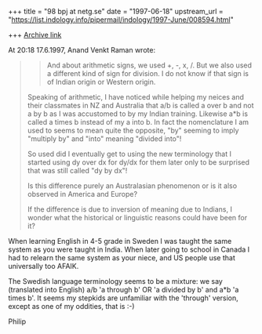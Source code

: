 +++
title = "98 bpj at netg.se"
date = "1997-06-18"
upstream_url = "https://list.indology.info/pipermail/indology/1997-June/008594.html"

+++
[Archive link](https://list.indology.info/pipermail/indology/1997-June/008594.html)

At 20:18 17.6.1997, Anand Venkt Raman wrote:
>>And about arithmetic signs, we used +, -, x, /. But we also used a
>>different kind of sign for division. I do not know if that sign is of
>>Indian origin or Western origin.
>
>Speaking of arithmetic, I have noticed while helping my neices
>and their classmates in NZ and Australia that a/b is called a over
>b and not a by b as I was accustomed to by my Indian training.
>Likewise a*b is called a times b instead of my a into b. In fact
>the nomenclature I am used to seems to mean quite the opposite, "by"
>seeming to imply "multiply by" and "into" meaning "divided into"!
>
>So used did I eventually get to using the new terminology that I
>started using dy over dx for dy/dx for them later only to be surprised
>that was still called "dy by dx"!
>
>Is this difference purely an Australasian phenomenon or is it also
>observed in America and Europe?
>
>If the difference is due to inversion of meaning due to Indians, I
>wonder what the historical or linguistic reasons could have been for
>it?

When learning English in 4-5 grade in Sweden I was taught the same system
as you were taught in India.  When later going to school in Canada I had to
relearn the same system as your niece, and US people use that universally
too AFAIK.

The Swedish language terminology seems to be a mixture: we say (translated
into English) a/b 'a through b' OR 'a divided by b' and a*b 'a times b'.
It seems my stepkids are unfamiliar with the 'through' version, except as
one of my oddities, that is :-)

Philip






